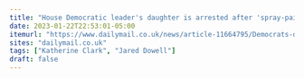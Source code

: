 ```yaml
---
title: "House Democratic leader's daughter is arrested after 'spray-painting ''All Cops Are Bastards'' on monument and assaulting officer' during Antifa protest in Boston"
date: 2023-01-22T22:53:01-05:00
itemurl: "https://www.dailymail.co.uk/news/article-11664795/Democrats-daughter-arrested-Antifa-protest-allegedly-spray-painting-NO-COP-CITY.html"
sites: "dailymail.co.uk"
tags: ["Katherine Clark", "Jared Dowell"]
draft: false
---
```


